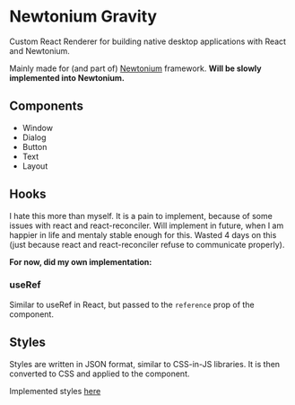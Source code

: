 # Newtonium Gravity
Custom React Renderer for building native desktop applications with React and Newtonium.

Mainly made for (and part of) [Newtonium](https://github.com/MartinGamesCZ/Newtonium) framework. **Will be slowly implemented into Newtonium.**

## Components
- Window
- Dialog
- Button
- Text
- Layout

## Hooks
I hate this more than myself. It is a pain to implement, because of some issues with react and react-reconciler. Will implement in future, when I am happier in life and mentaly stable enough for this. Wasted 4 days on this (just because react and react-reconciler refuse to communicate properly).

**For now, did my own implementation:**

### useRef
Similar to useRef in React, but passed to the `reference` prop of the component.

## Styles
Styles are written in JSON format, similar to CSS-in-JS libraries. It is then converted to CSS and applied to the component.

Implemented styles [here](docs/css_coverage.md) 